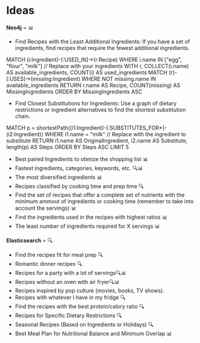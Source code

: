 # Ideas

**Neo4j** = 📊
- Find Recipes with the Least Additional Ingredients: If you have a set of ingredients, find recipes that require the fewest additional ingredients.

MATCH (i:Ingredient)-[:USED_IN]->(r:Recipe)
WHERE i.name IN ["egg", "flour", "milk"] // Replace with your ingredients
WITH r, COLLECT(i.name) AS available_ingredients, COUNT(i) AS used_ingredients
MATCH (r)-[:USES]->(missing:Ingredient)
WHERE NOT missing.name IN available_ingredients
RETURN r.name AS Recipe, COUNT(missing) AS MissingIngredients
ORDER BY MissingIngredients ASC

- Find Closest Substitutions for Ingredients: Use a graph of dietary restrictions or ingredient alternatives to find the shortest substitution chain.

MATCH p = shortestPath((i1:Ingredient)-[:SUBSTITUTES_FOR*]-(i2:Ingredient))
WHERE i1.name = "milk" // Replace with the ingredient to substitute
RETURN i1.name AS OriginalIngredient, i2.name AS Substitute, length(p) AS Steps
ORDER BY Steps ASC LIMIT 5

- Best paired Ingredients to otimize the shopping list 📊
- Fastest ingredients, categories, keywords, etc. 🔍📊
- The most diversified ingredients 📊
- Recipes classified by cooking time and prep time 🔍
- Find the set of recipes that offer a complete set of nutrients with the minimum ammout of ingredients or cooking time (remember to take into account the servings) 📊
- Find the ingredients used in the recipes with highest ratios 📊
- The least number of ingredients required for X servings 📊

**Elasticsearch** = 🔍
- Find the recipes fit for meal prep 🔍
- Romantic dinner recipes 🔍
- Recipes for a party with a lot of servings🔍📊
- Recipes without an oven with air fryer🔍📊
- Recipes inspired by pop culture (movies, books, TV shows). 
- Recipes with whatever I have in my fridge 🔍
- Find the recipes with the best protein/calory ratio 🔍
- Recipes for Specific Dietary Restrictions 🔍
- Seasonal Recipes (Based on Ingredients or Holidays) 🔍
- Best Meal Plan for Nutritional Balance and Minimum Overlap 📊